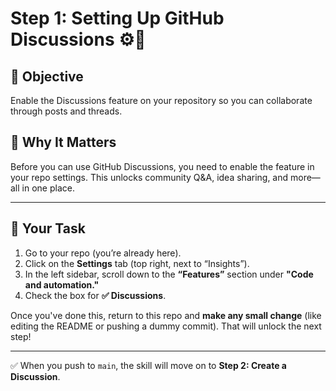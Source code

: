 <!--
  <<< Author notes: Step 1 >>>
  Choose 3-5 steps for your course.
  The first step is always the hardest, so pick something easy!
  Link to docs.github.com for further explanations.
  Encourage users to open new tabs for steps!
-->

# Step 1: Setting Up GitHub Discussions ⚙️💬

## 📌 Objective  
Enable the Discussions feature on your repository so you can collaborate through posts and threads.

## 🧠 Why It Matters  
Before you can use GitHub Discussions, you need to enable the feature in your repo settings. This unlocks community Q&A, idea sharing, and more—all in one place.

---

## 🚀 Your Task  

1. Go to your repo (you’re already here).
2. Click on the **Settings** tab (top right, next to “Insights”).
3. In the left sidebar, scroll down to the **“Features”** section under **"Code and automation."**
4. Check the box for **✅ Discussions**.

Once you've done this, return to this repo and **make any small change** (like editing the README or pushing a dummy commit). That will unlock the next step!

---

✅ When you push to `main`, the skill will move on to **Step 2: Create a Discussion**.
<!--STEP 1-->
